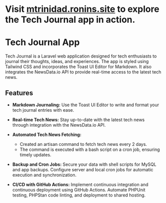 # Visit [mtrinidad.ronins.site](mtrinidad.ronins.site) to explore the Tech Journal app in action.


# Tech Journal App

Tech Journal is a Laravel web application designed for tech enthusiasts to journal their thoughts, ideas, and experiences. The app is styled using Tailwind CSS and incorporates the Toast UI Editor for Markdown. It also integrates the NewsData.io API to provide real-time access to the latest tech news.

## Features

- **Markdown Journaling:** Use the Toast UI Editor to write and format your tech journal entries with ease.

- **Real-time Tech News:** Stay up-to-date with the latest tech news through integration with the NewsData.io API.

- **Automated Tech News Fetching:**
  - Created an artisan command to fetch tech news every 2 days.
  - The command is executed with a bash script on a cron job, ensuring timely updates.

- **Backup and Cron Jobs:** Secure your data with shell scripts for MySQL and app backups. Configure server and local cron jobs for automatic execution and synchronization.

- **CI/CD with GitHub Actions:** Implement continuous integration and continuous deployment using GitHub Actions. Automate PHPUnit testing, PHPStan code linting, and deployment to shared hosting.
